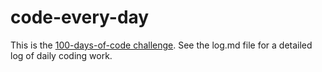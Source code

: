 # code-every-day

This is the [100-days-of-code challenge](https://www.100daysofcode.com/). See the log.md file for a detailed log of daily coding work.
